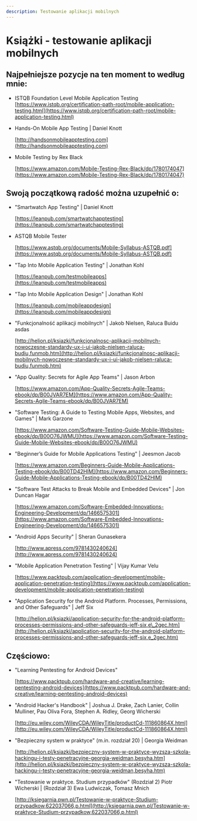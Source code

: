 ```yaml
---
description: Testowanie aplikacji mobilnych
---
```


# Książki - testowanie aplikacji mobilnych

## **Najpełniejsze pozycje na ten moment to według mnie:**

* ISTQB Foundation Level Mobile Application Testing [https://www.istqb.org/certification-path-root/mobile-application-testing.html](https://www.istqb.org/certification-path-root/mobile-application-testing.html) 
* Hands-On Mobile App Testing \| Daniel Knott

  [http://handsonmobileapptesting.com](http://handsonmobileapptesting.com)

* Mobile Testing by Rex Black

  [https://www.amazon.com/Mobile-Testing-Rex-Black/dp/1780174047](https://www.amazon.com/Mobile-Testing-Rex-Black/dp/1780174047)

## Swoją początkową radość można uzupełnić o:

* "Smartwatch App Testing" \| Daniel Knott

  [https://leanpub.com/smartwatchapptesting](https://leanpub.com/smartwatchapptesting)

* ASTQB Mobile Tester

  [https://www.astqb.org/documents/Mobile-Syllabus-ASTQB.pdf](https://www.astqb.org/documents/Mobile-Syllabus-ASTQB.pdf)

* "Tap Into Mobile Application Testing" \| Jonathan Kohl

  [https://leanpub.com/testmobileapps](https://leanpub.com/testmobileapps)

* "Tap Into Mobile Application Design" \| Jonathan Kohl

  [https://leanpub.com/mobileappdesign](https://leanpub.com/mobileappdesign)

* "Funkcjonalność aplikacji mobilnych" \| Jakob Nielsen, Raluca Buidu asdas

  [http://helion.pl/ksiazki/funkcjonalnosc-aplikacji-mobilnych-nowoczesne-standardy-ux-i-ui-jakob-nielsen-raluca-budiu,funmob.htm](http://helion.pl/ksiazki/funkcjonalnosc-aplikacji-mobilnych-nowoczesne-standardy-ux-i-ui-jakob-nielsen-raluca-budiu,funmob.htm)

* "App Quality: Secrets for Agile App Teams" \| Jason Arbon

  [https://www.amazon.com/App-Quality-Secrets-Agile-Teams-ebook/dp/B00JVAR7EM](https://www.amazon.com/App-Quality-Secrets-Agile-Teams-ebook/dp/B00JVAR7EM)

* "Software Testing: A Guide to Testing Mobile Apps, Websites, and Games" \| Mark Garzone

  [https://www.amazon.com/Software-Testing-Guide-Mobile-Websites-ebook/dp/B00O76JWMU](https://www.amazon.com/Software-Testing-Guide-Mobile-Websites-ebook/dp/B00O76JWMU)

* "Beginner’s Guide for Mobile Applications Testing" \| Jeesmon Jacob

  [https://www.amazon.com/Beginners-Guide-Mobile-Applications-Testing-ebook/dp/B00TD42HIM](https://www.amazon.com/Beginners-Guide-Mobile-Applications-Testing-ebook/dp/B00TD42HIM)

* "Software Test Attacks to Break Mobile and Embedded Devices" \| Jon Duncan Hagar

  [https://www.amazon.com/Software-Embedded-Innovations-Engineering-Development/dp/1466575301](https://www.amazon.com/Software-Embedded-Innovations-Engineering-Development/dp/1466575301)

* "Android Apps Security" \| Sheran Gunasekera

  [http://www.apress.com/9781430240624](http://www.apress.com/9781430240624)

* "Mobile Application Penetration Testing" \| Vijay Kumar Velu

  [https://www.packtpub.com/application-development/mobile-application-penetration-testing](https://www.packtpub.com/application-development/mobile-application-penetration-testing)

* "Application Security for the Android Platform. Processes, Permissions, and Other Safeguards" \| Jeff Six

  [http://helion.pl/ksiazki/application-security-for-the-android-platform-processes-permissions-and-other-safeguards-jeff-six,e\_2gec.htm](http://helion.pl/ksiazki/application-security-for-the-android-platform-processes-permissions-and-other-safeguards-jeff-six,e_2gec.htm)

## Częściowo:

* "Learning Pentesting for Android Devices"

  [https://www.packtpub.com/hardware-and-creative/learning-pentesting-android-devices](https://www.packtpub.com/hardware-and-creative/learning-pentesting-android-devices)

* "Android Hacker's Handbook" \| Joshua J. Drake, Zach Lanier, Collin Mulliner, Pau Oliva Fora, Stephen A. Ridley, Georg Wicherski

  [http://eu.wiley.com/WileyCDA/WileyTitle/productCd-111860864X.html](http://eu.wiley.com/WileyCDA/WileyTitle/productCd-111860864X.html)

* "Bezpieczny system w praktyce" \(m.in. rozdział 20\) \| Georgia Weidman

  [http://helion.pl/ksiazki/bezpieczny-system-w-praktyce-wyzsza-szkola-hackingu-i-testy-penetracyjne-georgia-weidman,besyha.htm](http://helion.pl/ksiazki/bezpieczny-system-w-praktyce-wyzsza-szkola-hackingu-i-testy-penetracyjne-georgia-weidman,besyha.htm)

* "Testowanie w praktyce. Studium przypadków" \(Rozdział 2\) Piotr Wicherski \| \(Rozdział 3\) Ewa Ludwiczak, Tomasz Mnich

  [http://ksiegarnia.pwn.pl/Testowanie-w-praktyce-Studium-przypadkow,622037066,p.html](http://ksiegarnia.pwn.pl/Testowanie-w-praktyce-Studium-przypadkow,622037066,p.html)

